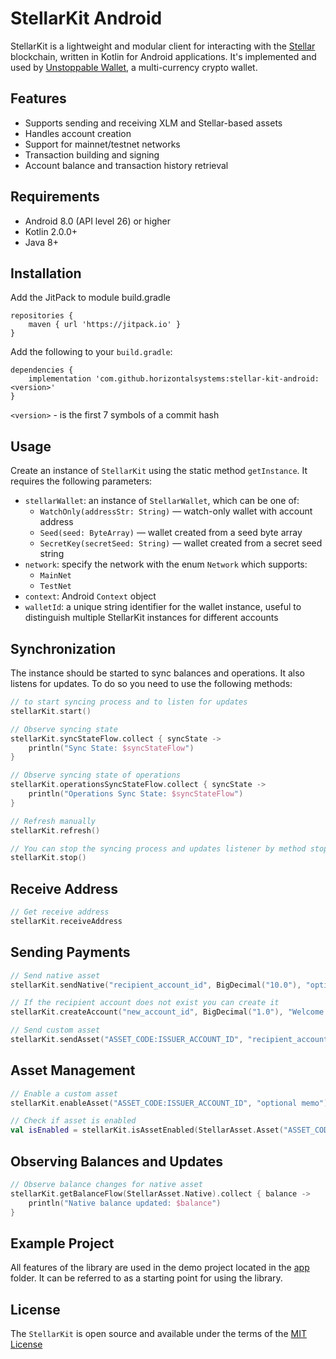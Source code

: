 # StellarKit Android

StellarKit is a lightweight and modular client for interacting with the [Stellar](https://www.stellar.org) blockchain, written in Kotlin for Android applications. It's implemented and used by [Unstoppable Wallet](https://github.com/horizontalsystems/unstoppable-wallet-android), a multi-currency crypto wallet.

## Features

- Supports sending and receiving XLM and Stellar-based assets
- Handles account creation
- Support for mainnet/testnet networks
- Transaction building and signing
- Account balance and transaction history retrieval

## Requirements

- Android 8.0 (API level 26) or higher
- Kotlin 2.0.0+
- Java 8+

## Installation

Add the JitPack to module build.gradle
```
repositories {
    maven { url 'https://jitpack.io' }
}
```

Add the following to your `build.gradle`:
```
dependencies {
    implementation 'com.github.horizontalsystems:stellar-kit-android:<version>'
}
```

`<version>` - is the first 7 symbols of a commit hash

## Usage

Create an instance of `StellarKit` using the static method `getInstance`. It requires the following parameters:

- `stellarWallet`: an instance of `StellarWallet`, which can be one of:
  - `WatchOnly(addressStr: String)` — watch-only wallet with account address
  - `Seed(seed: ByteArray)` — wallet created from a seed byte array
  - `SecretKey(secretSeed: String)` — wallet created from a secret seed string
- `network`: specify the network with the enum `Network` which supports:
  - `MainNet`
  - `TestNet`
- `context`: Android `Context` object
- `walletId`: a unique string identifier for the wallet instance, useful to distinguish multiple StellarKit instances for different accounts


## Synchronization

The instance should be started to sync balances and operations. It also listens for updates. To do so you need to use the following methods:

```kotlin
// to start syncing process and to listen for updates
stellarKit.start()

// Observe syncing state
stellarKit.syncStateFlow.collect { syncState ->
    println("Sync State: $syncStateFlow")
}

// Observe syncing state of operations
stellarKit.operationsSyncStateFlow.collect { syncState ->
    println("Operations Sync State: $syncStateFlow")
}

// Refresh manually
stellarKit.refresh()

// You can stop the syncing process and updates listener by method stop
stellarKit.stop()
```

## Receive Address

```kotlin
// Get receive address
stellarKit.receiveAddress
```

## Sending Payments

```kotlin
// Send native asset
stellarKit.sendNative("recipient_account_id", BigDecimal("10.0"), "optional memo")

// If the recipient account does not exist you can create it
stellarKit.createAccount("new_account_id", BigDecimal("1.0"), "Welcome!")

// Send custom asset
stellarKit.sendAsset("ASSET_CODE:ISSUER_ACCOUNT_ID", "recipient_account_id", BigDecimal("5.0"), "optional memo")
```

## Asset Management

```kotlin
// Enable a custom asset
stellarKit.enableAsset("ASSET_CODE:ISSUER_ACCOUNT_ID", "optional memo")

// Check if asset is enabled
val isEnabled = stellarKit.isAssetEnabled(StellarAsset.Asset("ASSET_CODE", "ISSUER_ACCOUNT_ID"))
```

## Observing Balances and Updates

```kotlin
// Observe balance changes for native asset
stellarKit.getBalanceFlow(StellarAsset.Native).collect { balance ->
    println("Native balance updated: $balance")
}
```

## Example Project

All features of the library are used in the demo project located in the [app](/app) folder. It can be referred to as a starting point for using the library.

## License

The `StellarKit` is open source and available under the terms of the [MIT License](https://github.com/horizontalsystems/stellar-kit-android/blob/master/LICENSE)
